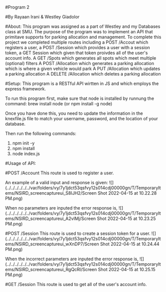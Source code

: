 #Program 2

#By Rayaan Irani & Westley Giadolor

#About:
This program was assigned as a part of Westley and my Databases class at SMU. 
The purpose of the program was to implement an API that primitave supports for parking allocation and management.
To complete this project we completed multiple routes including a POST /Accout which registers a user, a POST /Session which provides a user 
with a session token, a GET Session which given that token proivdes all of the user's account info.
A GET /Spots which generates all spots which meet multiple (optional) filters
A POST /Allocation which generates a parking allocation which is where a given vehicle would park
A PUT /Allocation which updates a parking allocation
A DELETE /Allocation which deletes a parking allocation

#Setup:
This program is a RESTful API wirtten in JS and which employs the express framework.

To run this program first, make sure that node is installed by runnung the command:
brew install node (or npm install -g node)

Once you have done this, you need to update the information in the knexfile.js file to match your username, password, and the location of your database.

Then run the following commands:
1. npm init -y
2. npm install
3. node index.js

#Usage of API:

#POST /Account
This route is used to register a user.

An example of a valid input and response is given:
![](../../../../../../var/folders/vy/7y1jdct53qsfvy12s014cdj00000gn/T/TemporaryItems/NSIRD_screencaptureui_S8IJH2/Screen Shot 2022-04-15 at 10.22.28 PM.png)

When no parameters are inputed the error response is,
![](../../../../../../var/folders/vy/7y1jdct53qsfvy12s014cdj00000gn/T/TemporaryItems/NSIRD_screencaptureui_A2vIMj/Screen Shot 2022-04-15 at 10.23.25 PM.png)

#POST /Session
This route is used to create a session token for a user.
![](../../../../../../var/folders/vy/7y1jdct53qsfvy12s014cdj00000gn/T/TemporaryItems/NSIRD_screencaptureui_wXnDP7/Screen Shot 2022-04-15 at 10.24.44 PM.png)

When the incorrect parameters are inputed the error response is,
![](../../../../../../var/folders/vy/7y1jdct53qsfvy12s014cdj00000gn/T/TemporaryItems/NSIRD_screencaptureui_RgQcRI/Screen Shot 2022-04-15 at 10.25.15 PM.png)

#GET /Session
This route is used to get all of the user's account info.

